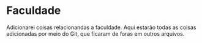 # Faculdade
Adicionarei coisas relacionandas a faculdade. Aqui estarão todas as coisas adicionadas por meio do Git, que ficaram de foras em outros arquivos.
